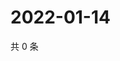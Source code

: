 # 2022-01-14

共 0 条

<!-- BEGIN WEIBO -->
<!-- 最后更新时间 Fri Jan 14 2022 00:23:56 GMT+0800 (China Standard Time) -->

<!-- END WEIBO -->
